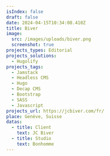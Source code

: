 ```yaml
---
isIndex: false
draft: false
date: 2024-04-15T10:34:08.410Z
title: Biver
image:
  src: /images/uploads/biver.png
  screenshot: true
projects_types: Editorial
projects_solutions:
  - Hugolify
projects_tags:
  - Jamstack
  - Headless CMS
  - Hugo
  - Decap CMS
  - Bootstrap
  - SASS
  - Javascript
projects_url: https://jcbiver.com/fr/
place: Genève, Suisse
datas:
  - title: Client
    text: JC Biver
  - title: Studio
    text: Bonhomme
---
```

